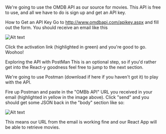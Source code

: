 We're going to use the OMDB API as our source for movies. This API is free to use, and all we have to do is sign up and get an API key.

How to Get an API Key
Go to http://www.omdbapi.com/apikey.aspx and fill out the form. You should receive an email like this

![Alt text](https://www.freecodecamp.org/news/content/images/2020/11/Screenshot-2020-11-10-at-07.37.11.png)

Click the activation link (highlighted in green) and you're good to go. Woohoo!

Exploring the API with PostMan
This is an optional step, so if you'd rather get into the React-y goodness feel free to jump to the next section.

We're going to use Postman (download if here if you haven't got it) to play with the API.

Fire up Postman and paste in the "OMBb API" URL you received in your email (highlighted in yellow in the image above). Click "send" and you should get some JSON back in the "body" section like so:

![Alt text](https://www.freecodecamp.org/news/content/images/size/w1600/2020/11/Screenshot-2020-11-10-at-07.53.58.png)

This means our URL from the email is working fine and our React App will be able to retrieve movies.